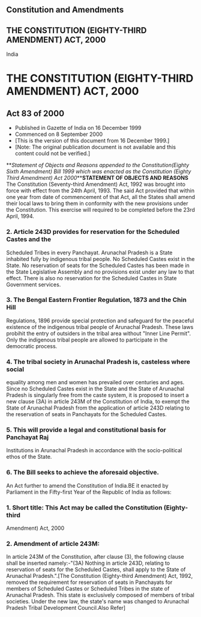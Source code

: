 ## Constitution and Amendments

## THE CONSTITUTION (EIGHTY-THIRD AMENDMENT) ACT, 2000

India

# THE CONSTITUTION (EIGHTY-THIRD AMENDMENT) ACT, 2000

## Act 83 of 2000

  * Published in Gazette of India on 16 December 1999 
  * Commenced on 8 September 2000 
  * [This is the version of this document from 16 December 1999.] 
  * [Note: The original publication document is not available and this content could not be verified.] 

**_Statement of Objects and Reasons appended to the Constitution(Eighty Sixth
Amendment) Bill 1999 which was enacted as the Constitution (Eighty Third
Amendment) Act 2000_****STATEMENT OF OBJECTS AND REASONS** The Constitution
(Seventy-third Amendment) Act, 1992 was brought into force with effect from
the 24th April, 1993. The said Act provided that within one year from date of
commencement of that Act, all the States shall amend their local laws to bring
them in conformity with the new provisions under the Constitution. This
exercise will required to be completed before the 23rd April, 1994.

### 2. Article 243D provides for reservation for the Scheduled Castes and the
Scheduled Tribes in every Panchayat. Arunachal Pradesh is a State inhabited
fully by indigenous tribal people. No Scheduled Castes exist in the State. No
reservation of seats for the Scheduled Castes has been made in the State
Legislative Assembly and no provisions exist under any law to that effect.
There is also no reservation for the Scheduled Castes in State Government
services.

### 3. The Bengal Eastern Frontier Regulation, 1873 and the Chin Hill
Regulations, 1896 provide special protection and safeguard for the peaceful
existence of the indigenous tribal people of Arunachal Pradesh. These laws
probihit the entry of outsiders in the tribal area without "Inner Line
Permit". Only the indigenous tribal people are allowed to participate in the
democratic process.

### 4. The tribal society in Arunachal Pradesh is, casteless where social
equality among men and women has prevailed over centuries and ages. Since no
Scheduled Castes exist in the State and the State of Arunachal Pradesh is
singularly free from the caste system, it is proposed to insert a new clause
(3A) in article 243M of the Constitution of India, to exempt the State of
Arunachal Pradesh from the application of article 243D relating to the
reservation of seats in Panchayats for the Scheduled Castes.

### 5. This will provide a legal and constitutional basis for Panchayat Raj
Institutions in Arunachal Pradesh in accordance with the socio-political ethos
of the State.

### 6. The Bill seeks to achieve the aforesaid objective.

An Act further to amend the Constitution of India.BE it enacted by Parliament
in the Fifty-first Year of the Republic of India as follows:

### 1. Short title: This Act may be called the Constitution (Eighty-third
Amendment) Act, 2000

### 2\. Amendment of article 243M:

In article 243M of the Constitution, after clause (3), the following clause
shall be inserted namely:-"(3A) Nothing in article 243D, relating to
reservation of seats for the Scheduled Castes, shall apply to the State of
Arunachal Pradesh.".[The Constitution (Eighty-third Amendment) Act, 1992,
removed the requirement for reservation of seats in Panchayats for members of
Scheduled Castes or Scheduled Tribes in the state of Arunachal Pradesh. This
state is exclusively composed of members of tribal societies. Under the new
law, the state's name was changed to Arunachal Pradesh Tribal Development
Council.Also Refer]

